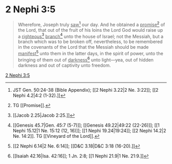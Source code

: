 # 2 Nephi 3:5

> Wherefore, Joseph truly <u>saw</u>[^a] our day. And he obtained a <u>promise</u>[^b] of the Lord, that out of the fruit of his loins the Lord God would raise up a <u>righteous</u>[^c] <u>branch</u>[^d] unto the house of Israel; not the Messiah, but a branch which was to be broken off, nevertheless, to be remembered in the covenants of the Lord that the Messiah should be made <u>manifest</u>[^e] unto them in the latter days, in the spirit of power, unto the bringing of them out of <u>darkness</u>[^f] unto light—yea, out of hidden darkness and out of captivity unto freedom.

[2 Nephi 3:5](https://www.churchofjesuschrist.org/study/scriptures/bofm/2-ne/3?lang=eng&id=p5#p5)


[^a]: JST Gen. 50:24-38 (Bible Appendix); [[2 Nephi 3.22|2 Ne. 3:22]]; [[2 Nephi 4.2|4:2 (1-32).]]
[^b]: TG [[Promise]].
[^c]: [[Jacob 2.25|Jacob 2:25.]]
[^d]: [[Genesis 45.7|Gen. 45:7 (5-7)]]; [[Genesis 49.22|49:22 (22-26)]]; [[1 Nephi 15.12|1 Ne. 15:12 (12, 16)]]; [[1 Nephi 19.24|19:24]]; [[2 Nephi 14.2|2 Ne. 14:2]]. TG [[Vineyard of the Lord]].
[^e]: [[2 Nephi 6.14|2 Ne. 6:14]]; [[D&C 3.18|D&C 3:18 (16-20).]]
[^f]: [[Isaiah 42.16|Isa. 42:16]]; 1 Jn. 2:8; [[1 Nephi 21.9|1 Ne. 21:9.]]
